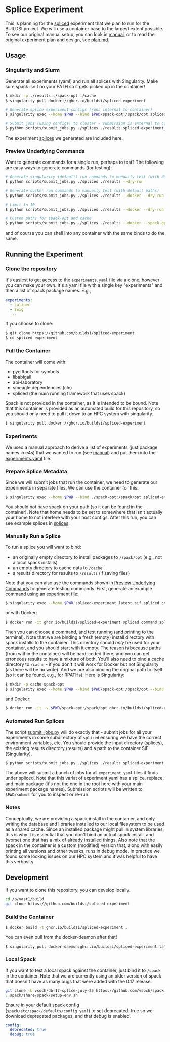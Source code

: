 # Splice Experiment

This is planning for the [spliced](https://github.com/buildsi/spliced) experiment
that we plan to run for the BUILDSI project. We will use a container base to the largest extent possible.
To see our original manual setup, you can look in [manual](manual), or to read the original
experiment plan and design, see [plan.md](plan.md).

## Usage

### Singularity and Slurm

Generate all experiments (yaml) and run all splices with Singularity. Make sure spack isn't on your PATH
so it gets picked up in the container!

```bash
$ mkdir -p ./results ./spack-opt ./cache
$ singularity pull docker://ghcr.io/buildsi/spliced-experiment

# Generate splice experiment configs (runs internal to container)
$ singularity exec --home $PWD --bind $PWD/spack-opt:/spack/opt spliced-experiment_latest.sif spack python /code/scripts/generate_experiments.py splices/

# Submit jobs (using configs) to cluster - submission is external to container, runs with container
$ python scripts/submit_jobs.py ./splices ./results spliced-experiment_latest.sif --spack-opt spack-opt --cache cache
```

The experiment [splices](splices) we generated are included here.

### Preview Underlying Commands

Want to generate commands for a single run, perhaps to test? The following are easy ways to generate commands (for testing):

```bash
# Generate singularity (default) run commands to manually test (with default paths)
$ python scripts/submit_jobs.py ./splices ./results --dry-run

# Generate docker run commands to manually test (with default paths)
$ python scripts/submit_jobs.py ./splices ./results --docker --dry-run

# Limit to 10
$ python scripts/submit_jobs.py ./splices ./results --docker --dry-run -N 10

# Custom paths for spack-opt and cache
$ python scripts/submit_jobs.py ./splices ./results --docker --spack-opt ./spack-opt --cache ./cache --dry-run
```

and of course you can shell into any container with the same binds to do the same.


## Running the Experiment

### Clone the repository

It's easiest to get access to the `experiments.yaml` file via a clone, however you
can make your own. It's a yaml file with a single key "experiments" and then a list
of spack package names. E.g.,

```yaml
experiments:
  - caliper
  - swig
  ...
```

If you choose to clone:

```bash
$ git clone https://github.com/buildsi/spliced-experiment
$ cd spliced-experiment
```

### Pull the Container

The container will come with:

 - pyelftools for symbols
 - libabigail
 - abi-laboratory
 - smeagle dependencies (cle)
 - spliced (the main running framework that uses spack)
 
Spack is not provided in the container, as it is intended to be bound. Note that this
container is provided as an automated build for this repository, so you should only need to pull
it down to an HPC system with singularity.

```bash
$ singularity pull docker://ghcr.io/buildsi/spliced-experiment
```

### Experiments

We used a manual approach to derive a list of experiments (just package names in e4s)
that we wanted to run (see [manual](manual)) and put them into the [experiments.yaml](experiments.yaml)
file.

### Prepare Splice Metadata

Since we will submit jobs that run the container, we need to generate our experiments
in separate files. We can use the container for this:

```bash
$ singularity exec --home $PWD --bind ./spack-opt:/spack/opt spliced-experiment_latest.sif spack python /code/scripts/generate_experiments.py splices/
```

You should not have spack on your path (so it can be found in the container).
Note that home needs to be set to somewhere that isn't actually your home to not interfere with your host configs.
After this run, you can see example splices in [splices](splices).


### Manually Run a Splice

To run a splice you will want to bind:

 - an originally empty directory to install packages to `/spack/opt` (e.g., not a local spack installs)
 - an empty directory to cache data to `/cache`
 - a results directory for results to `/results` (if saving files)

Note that you can also use the commands shown in [Preview Underlying Commands](#preview-underlying-commands) to generate testing commands. First, generate an example command using an experiment file:

```bash
$ singularity exec --home $PWD spliced-experiment_latest.sif spliced command splices/swig/pcre/pcre/experiment.yaml
```

or with Docker:

```bash
$ docker run -it ghcr.io/buildsi/spliced-experiment spliced command splices/swig/pcre/pcre/experiment.yaml
```

Then you can choose a command, and test running (and printing to the terminal).  Note that we are binding a fresh (empty) install directory with spack installs to the container. This directory should *only* be used for your container, and you should start with it empty. The reason is because paths (from within the container) will be hard-coded there, and you can get erroneous results to have a mixture of both. You'll also need to bind a cache directory to `/cache` - if you don't it will work for Docker but not Singularity (as there will be no write). And we are also binding the original path to itself (so it can be found, e.g., for RPATHs).  Here is Singularity:

```bash
$ mkdir -p cache spack-opt
$ singularity exec --home $PWD --bind $PWD/spack-opt:/spack/opt --bind $PWD/cache:/cache spliced-experiment_latest.sif spliced splice --package swig@1.3.40 --splice pcre --runner spack --replace pcre --experiment experiment
```

and Docker:

```bash
$ docker run -it -v $PWD/spack-opt:/spack/opt ghcr.io/buildsi/spliced-experiment spliced splice --package swig@1.3.40 --splice pcre --runner spack --replace pcre --experiment experiment
```

### Automated Run Splices

The script [submit_jobs.py](scripts/submit_jobs.py) will do exactly that - submit jobs for all your experiments in some subdirectory of `spliced` ensuring we have the correct environment variables, etc. You should provide the input directory (splices), the existing results directory (results) and a path to the container SIF (Singularity).

```bash
$ python scripts/submit_jobs.py ./splices ./results spliced-experiment_latest.sif --spack-opt spack-opt --cache cache
```

The above will submit a bunch of jobs for all `experiment.yaml` files it finds under spliced. Note that this variat of experiment.yaml has a splice, replace, and main package (it's not the one in the root here with your main experiment package names). Submission scripts will be written to `$PWD/submit` for you to inspect or re-run.


### Notes

Conceptually, we are providing a spack install in the container, and only writing the database and libraries installed to our local filesystem to be used as a shared cache. Since an installed package might pull in system libraries, this is why it is essential that you don't bind an actual spack install, and (worse) one that has a mix of already installed things. Also note that the spack in the container is a custom (modified) version that, along with easily printing all versions and other tweaks, runs in debug mode. In practice we found some locking issues on our HPC system and it was helpful to have this verbosity.

## Development

If you want to clone this repository, you can develop locally.

```bash
cd /p/vast1/build
git clone https://github.com/buildsi/spliced-experiment
```

### Build the Container

```bash
$ docker build -t ghcr.io/buildsi/spliced-experiment .
```

You can even pull from the docker-deamon after that!

```bash
$ singularity pull docker-daemon:ghcr.io/buildsi/spliced-experiment:latest
```

### Local Spack

If you want to test a local spack against the container, just bind it to `/spack` in the container.
Note that we are currently using an older version of spack that doesn't have as many bugs
that were added with the 0.17 release.

```bash
git clone -b vsoch/db-17-splice-july-25 https://github.com/vsoch/spack
. spack/share/spack/setup-env.sh 
```

Ensure in your default spack config (`spack/etc/spack/defaults/config.yaml`) to set deprecated: true so we download deprecated packages, and that debug is enabled.

```yaml
config:
  deprecated: true
  debug: true
```

